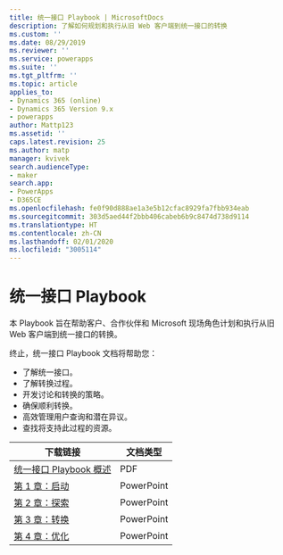```yaml
---
title: 统一接口 Playbook | MicrosoftDocs
description: 了解如何规划和执行从旧 Web 客户端到统一接口的转换
ms.custom: ''
ms.date: 08/29/2019
ms.reviewer: ''
ms.service: powerapps
ms.suite: ''
ms.tgt_pltfrm: ''
ms.topic: article
applies_to:
- Dynamics 365 (online)
- Dynamics 365 Version 9.x
- powerapps
author: Mattp123
ms.assetid: ''
caps.latest.revision: 25
ms.author: matp
manager: kvivek
search.audienceType:
- maker
search.app:
- PowerApps
- D365CE
ms.openlocfilehash: fe0f90d888ae1a3e5b12cfac8929fa7fbb934eab
ms.sourcegitcommit: 303d5aed44f2bbb406cabeb6b9c8474d738d9114
ms.translationtype: HT
ms.contentlocale: zh-CN
ms.lasthandoff: 02/01/2020
ms.locfileid: "3005114"
---
```

# <a name="unified-interface-playbook"></a>统一接口 Playbook

本 Playbook 旨在帮助客户、合作伙伴和 Microsoft 现场角色计划和执行从旧 Web 客户端到统一接口的转换。

终止，统一接口 Playbook 文档将帮助您：
- 了解统一接口。 
- 了解转换过程。
- 开发讨论和转换的策略。
- 确保顺利转换。
- 高效管理用户查询和潜在异议。
- 查找将支持此过程的资源。

|下载链接  |文档类型  |
|---------|---------|
|[统一接口 Playbook 概述](https://download.microsoft.com/download/A/F/3/AF3D45A7-4F38-41BE-8956-1DF7A4A5AFDB/dynamics365unifiedinterfaceplaybook.pdf)      |   PDF      |
|[第 1 章：启动](https://download.microsoft.com/download/A/F/3/AF3D45A7-4F38-41BE-8956-1DF7A4A5AFDB/playbook-ch1-initiate.pptx)     |  PowerPoint       |
|[第 2 章：探索](https://download.microsoft.com/download/A/F/3/AF3D45A7-4F38-41BE-8956-1DF7A4A5AFDB/playbook-ch-2-explore.pptx)     |  PowerPoint       |
| [第 3 章：转换](https://download.microsoft.com/download/A/F/3/AF3D45A7-4F38-41BE-8956-1DF7A4A5AFDB/playbook-ch3-transition.pptx)|  PowerPoint     |
| [第 4 章：优化](https://download.microsoft.com/download/A/F/3/AF3D45A7-4F38-41BE-8956-1DF7A4A5AFDB/playbook-ch4-optimize.pptx)  | PowerPoint  |

